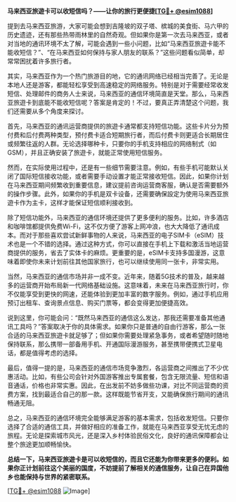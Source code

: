 **马来西亚旅遊卡可以收短信吗？——让你的旅行更便捷[[TG💪+ @esim1088](https://t.me/s/esim1088)]**

提到去马来西亚旅游，大家可能会想到吉隆坡的双子塔、槟城的美食街、马六甲的历史遗迹，还有那些热带雨林里的自然奇观。但如果你是第一次去马来西亚，或者对当地的通讯环境不太了解，可能会遇到一些小问题，比如“马来西亚旅遊卡能不能收短信？”、“在马来西亚如何保持与家人朋友的联系？”这些问题看似简单，却常常困扰着许多旅行者。

其实，马来西亚作为一个热门旅游目的地，它的通讯网络已经相当完善了。无论是本地人还是游客，都能轻松享受到高速稳定的网络服务。特别是对于需要经常收发短信、处理邮件的商务人士来说，马来西亚的通信环境简直是天堂。那么，马来西亚旅遊卡到底能不能收短信呢？答案是肯定的！不过，要真正弄清楚这个问题，我们还需要从多个角度来探讨。

首先，马来西亚的通讯运营商提供的旅遊卡通常都支持短信功能。这些卡片分为预付费和后付费两种类型，预付费卡适合短期旅行者，而后付费卡则更适合长期居住或频繁往返的人群。无论选择哪种卡，只要你的手机支持相应的网络制式（如GSM），并且正确安装了旅遊卡，就能正常使用短信服务。

然而，在实际使用过程中，还是有一些细节需要注意。例如，有些手机可能默认关闭了国际短信接收功能，或者需要手动设置才能正常接收短信。因此，如果你计划在马来西亚期间频繁收到重要信息，建议提前咨询运营商客服，确认是否需要额外的操作步骤。此外，如果你的手机是双卡设备，还需要确保設定为使用马来西亚旅遊卡作为主卡，这样才能保证短信顺利接收到。

除了短信功能外，马来西亚的通信环境还提供了更多便利的服务。比如，许多酒店和咖啡馆都提供免费Wi-Fi，这不仅方便了游客上网冲浪，也大大降低了通讯成本。而对于那些喜欢尝试新鲜事物的人来说，马来西亚的电子SIM卡（eSIM）技术也是一个不错的选择。通过这种方式，你可以直接在手机上下载和激活当地运营商提供的服务，省去了实体卡的麻烦。更重要的是，eSIM卡支持多国漫游，这意味着即使你未来计划前往其他国家旅行，也可以继续使用同一张卡，非常实用。

当然，马来西亚的通信市场并非一成不变。近年来，随着5G技术的普及，越来越多的运营商开始布局新一代网络基础设施。这意味着，未来在马来西亚旅行时，你不仅能享受到更快的网速，还能体验到更加丰富的数字服务。例如，通过手机应用预订出租车、查询景点信息、购买门票等，都会变得更加便捷高效。

说到这里，你可能会问：“既然马来西亚的通信这么发达，那我还需要准备其他通讯工具吗？”答案取决于你的具体需求。如果你只是普通的自由行游客，那么一张合适的马来西亚旅遊卡就足够了；但如果你需要处理紧急事务，或者希望随时随地保持联系，那么携带一部备用手机、开通国际漫游服务，甚至携带便携式卫星电话，都是值得考虑的选择。

最后，值得一提的是，马来西亚的通信市场竞争激烈，各运营商之间推出了不少优惠活动。比如，有些公司会针对外国游客推出专属套餐，包含无限流量、短信和语音通话，价格也非常实惠。因此，在出发前不妨多做些功课，对比不同运营商的资费方案，找到最适合自己的那一款。这样既能节省开支，又能确保旅行期间的通讯畅通无阻。

总之，马来西亚的通信环境完全能够满足游客的基本需求，包括收发短信。只要你选择了合适的通信工具，并做好相应的准备工作，就能在马来西亚享受无忧无虑的旅程。无论是探索城市风光，还是深入乡村体验民俗文化，良好的通讯保障都会让整个旅途更加顺畅愉快。

**总结一下，马来西亚旅遊卡是可以收短信的，而且它还能为你带来更多的便利。如果你正计划前往这个美丽的国度，不妨提前了解相关的通信服务，让自己在异国他乡也能保持与世界的紧密联系。**

[[TG💪+ @esim1088](https://t.me/s/esim1088) ![Image](https://i.postimg.cc/4NQfJmqS/Snipaste-2025-05-13-00-14-12.png)]
